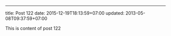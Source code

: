 ---
title: Post 122
date: 2015-12-19T18:13:59+07:00
updated: 2013-05-08T09:37:59+07:00

This is content of post 122